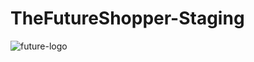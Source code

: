 # TheFutureShopper-Staging
![future-logo](https://github.com/techleadpro/TheFutureShopper-Staging/assets/129011467/f4409179-eb46-4d95-ac1b-38c9111fc2ca)
